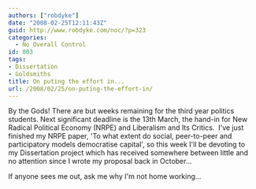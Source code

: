 ```yaml
---
authors: ["robdyke"]
date: "2008-02-25T12:11:43Z"
guid: http://www.robdyke.com/noc/?p=323
categories:
  - No Overall Control
id: 803
tags:
- Dissertation
- Goldsmiths
title: On puting the effort in...
url: /2008/02/25/on-puting-the-effort-in/
---
```

By the Gods! There are but weeks remaining for the third year politics students. Next significant deadline is the 13th March, the hand-in for New Radical Political Economy (NRPE) and Liberalism and Its Critics.  I've just finished my NRPE paper, 'To what extent do social, peer-to-peer and participatory models democratise capital', so this week I'll be devoting to my Dissertation project which has received somewhere between little and no attention since I wrote my proposal back in October...

If anyone sees me out, ask me why I'm not home working...